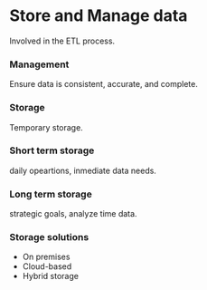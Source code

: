 # Store and Manage data
Involved in the ETL process.
### Management
Ensure data is consistent, accurate, and complete.

### Storage
Temporary storage.

### Short term storage
daily opeartions, inmediate data needs.

### Long term storage
strategic goals, analyze time data.

### Storage solutions
- On premises
- Cloud-based
- Hybrid storage

